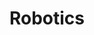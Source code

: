 ---
title: Robotics
layout: collection
permalink: /robotics/
collection: robotics
sort_by: date
sort_order: reverse
entries_layout: grid
header:
  
excerpt: 로봇공학 공부노트입니다.
classes: wide
---